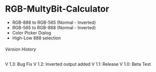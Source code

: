 # RGB-MultyBit-Calculator

- RGB-888 to RGB-565 (Normal - Inverted)
- RGB-565 to RGB-888 (Normal - Inverted)
- Color Picker Dialog
- High-Low 888 selection


###### Version History

V 1.3: Bug Fix
V 1.2: Inverted output added
V 1.1: Release
V 1.0: Beta Test
